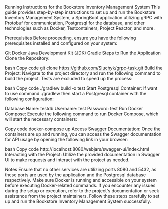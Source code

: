 
Running Instructions for the Bookstore Inventory Management System
This guide provides step-by-step instructions to set up and run the Bookstore Inventory Management System, a SpringBoot application utilizing gRPC with Protobuf for communication, Postgresql for the database, and other technologies such as Docker, Testcontainers, Project Reactor, and more.

Prerequisites
Before proceeding, ensure you have the following prerequisites installed and configured on your system:

Git
Docker
Java Development Kit (JDK)
Gradle
Steps to Run the Application
Clone the Repository:

bash
Copy code
git clone https://github.com/Sluchyk/grpc-task.git
Build the Project:
Navigate to the project directory and run the following command to build the project. Tests are excluded to speed up the process:

bash
Copy code
./gradlew build -x test
Start Postgresql Container:
If want to use command ./gradlew then start a Postgresql container with the following configuration:

Database Name: testdb
Username: test
Password: test
Run Docker Compose:
Execute the following command to run Docker Compose, which will start the necessary containers:

Copy code
docker-compose up
Access Swagger Documentation:
Once the containers are up and running, you can access the Swagger documentation for API usage by opening the following link in your browser:

bash
Copy code
http://localhost:8080/webjars/swagger-ui/index.html
Interacting with the Project:
Utilize the provided documentation in Swagger UI to make requests and interact with the project as needed.

Notes
Ensure that no other services are utilizing ports 8080 and 5432, as these ports are used by the application and the Postgresql database respectively.
Make sure Docker is running and accessible on your system before executing Docker-related commands.
If you encounter any issues during the setup or execution, refer to the project's documentation or seek assistance from the project maintainers.
Follow these steps carefully to set up and run the Bookstore Inventory Management System successfully.
